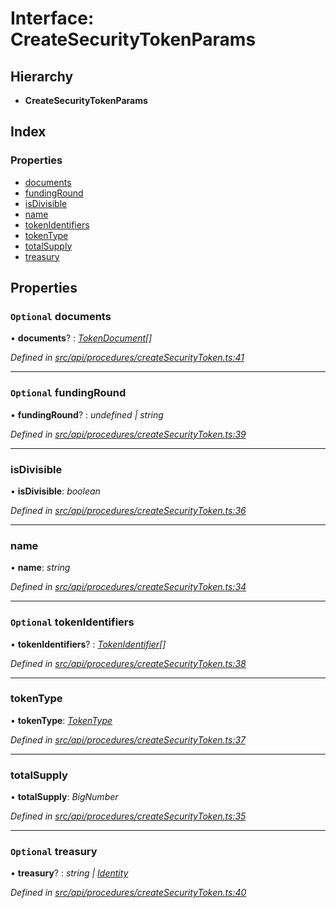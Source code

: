 # Interface: CreateSecurityTokenParams

## Hierarchy

* **CreateSecurityTokenParams**

## Index

### Properties

* [documents](createsecuritytokenparams.md#optional-documents)
* [fundingRound](createsecuritytokenparams.md#optional-fundinground)
* [isDivisible](createsecuritytokenparams.md#isdivisible)
* [name](createsecuritytokenparams.md#name)
* [tokenIdentifiers](createsecuritytokenparams.md#optional-tokenidentifiers)
* [tokenType](createsecuritytokenparams.md#tokentype)
* [totalSupply](createsecuritytokenparams.md#totalsupply)
* [treasury](createsecuritytokenparams.md#optional-treasury)

## Properties

### `Optional` documents

• **documents**? : *[TokenDocument](tokendocument.md)[]*

*Defined in [src/api/procedures/createSecurityToken.ts:41](https://github.com/PolymathNetwork/polymesh-sdk/blob/6d6f865/src/api/procedures/createSecurityToken.ts#L41)*

___

### `Optional` fundingRound

• **fundingRound**? : *undefined | string*

*Defined in [src/api/procedures/createSecurityToken.ts:39](https://github.com/PolymathNetwork/polymesh-sdk/blob/6d6f865/src/api/procedures/createSecurityToken.ts#L39)*

___

###  isDivisible

• **isDivisible**: *boolean*

*Defined in [src/api/procedures/createSecurityToken.ts:36](https://github.com/PolymathNetwork/polymesh-sdk/blob/6d6f865/src/api/procedures/createSecurityToken.ts#L36)*

___

###  name

• **name**: *string*

*Defined in [src/api/procedures/createSecurityToken.ts:34](https://github.com/PolymathNetwork/polymesh-sdk/blob/6d6f865/src/api/procedures/createSecurityToken.ts#L34)*

___

### `Optional` tokenIdentifiers

• **tokenIdentifiers**? : *[TokenIdentifier](tokenidentifier.md)[]*

*Defined in [src/api/procedures/createSecurityToken.ts:38](https://github.com/PolymathNetwork/polymesh-sdk/blob/6d6f865/src/api/procedures/createSecurityToken.ts#L38)*

___

###  tokenType

• **tokenType**: *[TokenType](../globals.md#tokentype)*

*Defined in [src/api/procedures/createSecurityToken.ts:37](https://github.com/PolymathNetwork/polymesh-sdk/blob/6d6f865/src/api/procedures/createSecurityToken.ts#L37)*

___

###  totalSupply

• **totalSupply**: *BigNumber*

*Defined in [src/api/procedures/createSecurityToken.ts:35](https://github.com/PolymathNetwork/polymesh-sdk/blob/6d6f865/src/api/procedures/createSecurityToken.ts#L35)*

___

### `Optional` treasury

• **treasury**? : *string | [Identity](../classes/identity.md)*

*Defined in [src/api/procedures/createSecurityToken.ts:40](https://github.com/PolymathNetwork/polymesh-sdk/blob/6d6f865/src/api/procedures/createSecurityToken.ts#L40)*
